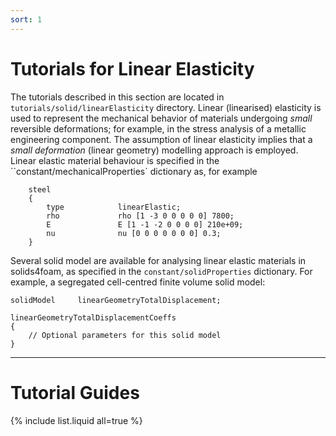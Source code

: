 ```yaml
---
sort: 1
---
```


# Tutorials for Linear Elasticity

The tutorials described in this section are located in
`tutorials/solid/linearElasticity` directory. Linear (linearised) elasticity is
used to represent the mechanical behavior of materials undergoing _small_
reversible deformations; for example, in the stress analysis of a metallic
engineering component. The assumption of linear elasticity implies that a _small
deformation_ (linear geometry) modelling approach is employed. Linear elastic
material behaviour is specified in the ``constant/mechanicalProperties`
dictionary as, for example

```
    steel
    {
        type            linearElastic;
        rho             rho [1 -3 0 0 0 0 0] 7800;
        E               E [1 -1 -2 0 0 0 0] 210e+09;
        nu              nu [0 0 0 0 0 0 0] 0.3;
    }
```

Several solid model are available for analysing linear elastic materials in
solids4foam, as specified in the `constant/solidProperties` dictionary. For
example, a segregated cell-centred finite volume solid model:

```
solidModel     linearGeometryTotalDisplacement;

linearGeometryTotalDisplacementCoeffs
{
    // Optional parameters for this solid model
}
```

---

# Tutorial Guides

{% include list.liquid all=true %}
